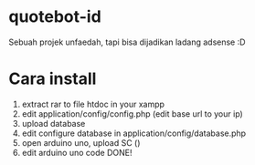 # quotebot-id


Sebuah projek unfaedah, tapi bisa dijadikan ladang adsense :D

<h1><b>Cara install</b></h1>


1. extract rar to file htdoc in your xampp
2. edit application/config/config.php (edit base url to your ip)
3. upload database 
4. edit configure database in application/config/database.php
5. open arduino uno, upload SC ()
6. edit arduino uno code
DONE!

